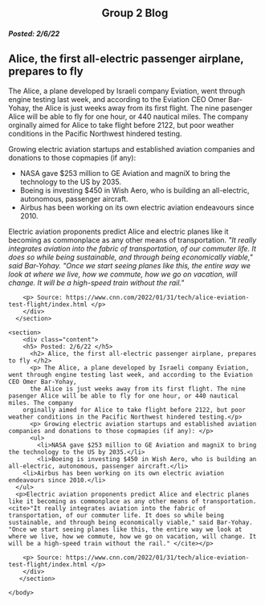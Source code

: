 <DOCTYPE html>
  <html>
    <head>
      <meta charset="utf-s">
      <meta name="viewport" content="width=device-width, initial-scale=1">
    </head>
    <body>
       <section>
        <div class="content">
          <center> <h1> Group 2 Blog </h1> </center>
		<h5> Posted: 2/6/22 </h5>
          <h2> Alice, the first all-electric passenger airplane, prepares to fly </h2>
          <p> The Alice, a plane developed by Israeli company Eviation, went through engine testing last week, and according to the Eviation CEO Omer Bar-Yohay, 
		  the Alice is just weeks away from its first flight. The nine pasenger Alice will be able to fly for one hour, or 440 nautical miles. The company
		orginally aimed for Alice to take flight before 2122, but poor weather conditions in the Pacific Northwest hindered testing.</p>
          <p> Growing electric aviation startups and established aviation companies and donations to those copmapies (if any): </p>
          <ul>
            <li>NASA gave $253 million to GE Aviation and magniX to bring the technology to the US by 2035.</li>
            <li>Boeing is investing $450 in Wish Aero, who is building an all-electric, autonomous, passenger aircraft.</li>
	    <li>Airbus has been working on its own electric aviation endeavours since 2010.</li>
	  </ul>  
	  <p>Electric aviation proponents predict Alice and electric planes like it becoming as commonplace as any other means of transportation. <cite>"It really integrates aviation into the fabric of transportation, of our commuter life. It does so while being sustainable, and through being economically viable," said Bar-Yohay. "Once we start seeing planes like this, the entire way we look at where we live, how we commute, how we go on vacation, will change. It will be a high-speed train without the rail." </cite></p>
          
		<p> Source: https://www.cnn.com/2022/01/31/tech/alice-eviation-test-flight/index.html </p>
        </div>
      </section>
	    
	<section>
        <div class="content">
		<h5> Posted: 2/6/22 </h5>
          <h2> Alice, the first all-electric passenger airplane, prepares to fly </h2>
          <p> The Alice, a plane developed by Israeli company Eviation, went through engine testing last week, and according to the Eviation CEO Omer Bar-Yohay, 
		  the Alice is just weeks away from its first flight. The nine pasenger Alice will be able to fly for one hour, or 440 nautical miles. The company
		orginally aimed for Alice to take flight before 2122, but poor weather conditions in the Pacific Northwest hindered testing.</p>
          <p> Growing electric aviation startups and established aviation companies and donations to those copmapies (if any): </p>
          <ul>
            <li>NASA gave $253 million to GE Aviation and magniX to bring the technology to the US by 2035.</li>
            <li>Boeing is investing $450 in Wish Aero, who is building an all-electric, autonomous, passenger aircraft.</li>
	    <li>Airbus has been working on its own electric aviation endeavours since 2010.</li>
	  </ul>  
	  <p>Electric aviation proponents predict Alice and electric planes like it becoming as commonplace as any other means of transportation. <cite>"It really integrates aviation into the fabric of transportation, of our commuter life. It does so while being sustainable, and through being economically viable," said Bar-Yohay. "Once we start seeing planes like this, the entire way we look at where we live, how we commute, how we go on vacation, will change. It will be a high-speed train without the rail." </cite></p>
          
		<p> Source: https://www.cnn.com/2022/01/31/tech/alice-eviation-test-flight/index.html </p>
        </div>
       </section>
      
    </body>
  </html>
